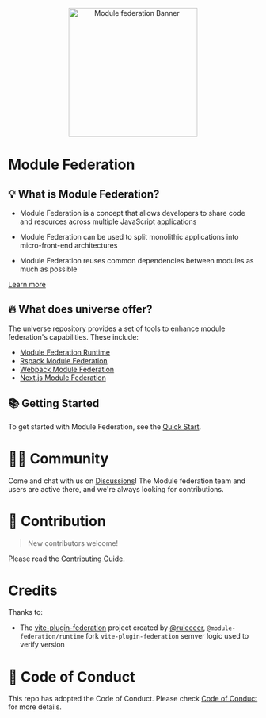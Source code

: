 <p align="center">
  <img alt="Module federation Banner"  width="260" src="https://github.com/module-federation/universe/assets/27547179/11234712-40fc-4696-a7fd-16e0c631005a">
</p>

# Module Federation

## 💡 What is Module Federation?

- Module Federation is a concept that allows developers to share code and resources across multiple JavaScript applications

- Module Federation can be used to split monolithic applications into micro-front-end architectures

- Module Federation reuses common dependencies between modules as much as possible

[Learn more](https://module-federation.io/)

## 🔥 What does universe offer?

The universe repository provides a set of tools to enhance module federation's capabilities. These include:

- [Module Federation Runtime](https://module-federation.io/guide/basic/runtime.html)
- [Rspack Module Federation](https://module-federation.io/guide/basic/rspack.html)
- [Webpack Module Federation](https://module-federation.io/guide/basic/webpack.html)
- [Next.js Module Federation](https://module-federation.io/guide/framework/nextjs.html)

## 📚 Getting Started

To get started with Module Federation, see the [Quick Start](https://module-federation.io/guide/start/quick-start.html).

# 🧑‍💻 Community

Come and chat with us on [Discussions](https://github.com/module-federation/universe/discussions)! The Module federation team and users are active there, and we're always looking for contributions.

# 🤝 Contribution

> New contributors welcome!

Please read the [Contributing Guide](https://github.com/module-federation/universe/blob/main/CONTRIBUTING.md).

# Credits

Thanks to:

- The [vite-plugin-federation](https://github.com/originjs/vite-plugin-federation) project created by [@ruleeeer](https://github.com/ruleeeer), `@module-federation/runtime` fork `vite-plugin-federation` semver logic used to verify version

# 🙌 Code of Conduct

This repo has adopted the Code of Conduct. Please check [Code of Conduct](./CODE_OF_CONDUCT.md) for more details.
